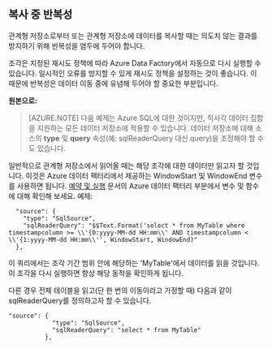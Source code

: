 ## 복사 중 반복성

관계형 저장소로부터 또는 관계형 저장소에 데이터를 복사할 때는 의도치 않는 결과를 방지하기 위해 반복성을 염두에 두어야 합니다.

조각은 지정된 재시도 정책에 따라 Azure Data Factory에서 자동으로 다시 실행할 수 있습니다. 일시적인 오류를 방지할 수 있게 재시도 정책을 설정하는 것이 좋습니다. 이 때문에 반복성은 데이터 이동 중에 유념해 두어야 할 중요한 부분입니다.

**원본으로:**

> [AZURE.NOTE] 다음 예제는 Azure SQL에 대한 것이지만, 직사각 데이터 집합을 지원하는 모든 데이터 저장소에 적용할 수 있습니다. 데이터 저장소에 대해 소스의 **type** 및 **query** 속성(예: sqlReaderQuery 대신 query)을 조정해야 할 수도 있습니다.

일반적으로 관계형 저장소에서 읽어올 때는 해당 조각에 대한 데이터만 읽고자 할 것입니다. 이것은 Azure 데이터 팩터리에서 제공하는 WindowStart 및 WindowEnd 변수를 사용하면 됩니다. [예약 및 실행](../articles/data-factory/data-factory-scheduling-and-execution.md) 문서의 Azure 데이터 팩터리 부분에서 변수 및 함수에 대해 확인해 보세요. 예제:
	
	  "source": {
	    "type": "SqlSource",
	    "sqlReaderQuery": "$$Text.Format('select * from MyTable where timestampcolumn >= \\'{0:yyyy-MM-dd HH:mm\\' AND timestampcolumn < \\'{1:yyyy-MM-dd HH:mm\\'', WindowStart, WindowEnd)"
	  },

이 쿼리에서는 조각 기간 범위 안에 해당하는 'MyTable'에서 데이터를 읽을 것입니다. 이 조각을 다시 실행하면 항상 해당 동작을 확인하게 됩니다.

다른 경우 전체 테이블을 읽고(단 한 번의 이동이라고 가정할 때) 다음과 같이 sqlReaderQuery를 정의하고자 할 수 있습니다.

	
	"source": {
	            "type": "SqlSource",
	            "sqlReaderQuery": "select * from MyTable"
	          },
	

<!---HONumber=AcomDC_0914_2016-->